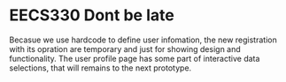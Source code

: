 # EECS330 Dont be late
Becasue we use hardcode to define user infomation, the new registration with its opration are temporary and just for showing design and functionality.
The user profile page has some part of interactive data selections, that will remains to the next prototype.

